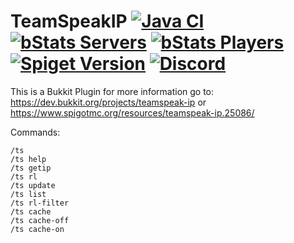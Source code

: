 
# TeamSpeakIP [![Java CI](https://github.com/T0biii/TeamSpeakIp/workflows/Java%20CI/badge.svg)](https://github.com/T0biii/JoinMusic/actions?query=workflow%3A%22Java+CI%22) [![bStats Servers](https://img.shields.io/bstats/servers/203)](https://bstats.org/plugin/bukkit/TeamSpeakIP)  [![bStats Players](https://img.shields.io/bstats/players/203)](https://bstats.org/plugin/bukkit/TeamSpeakIP) [![Spiget Version](https://img.shields.io/spiget/version/25086?label=Version)](https://www.spigotmc.org/resources/teamspeak-ip.25086/) [![Discord](https://img.shields.io/badge/Discord-7289DA?style=for-the-badge&logo=discord&logoColor=white)](https://discord.gg/qKskYDBAMW)


This is a Bukkit Plugin for more information go to:
https://dev.bukkit.org/projects/teamspeak-ip or https://www.spigotmc.org/resources/teamspeak-ip.25086/

Commands:
```
/ts
/ts help
/ts getip
/ts rl
/ts update
/ts list
/ts rl-filter
/ts cache
/ts cache-off
/ts cache-on
```


